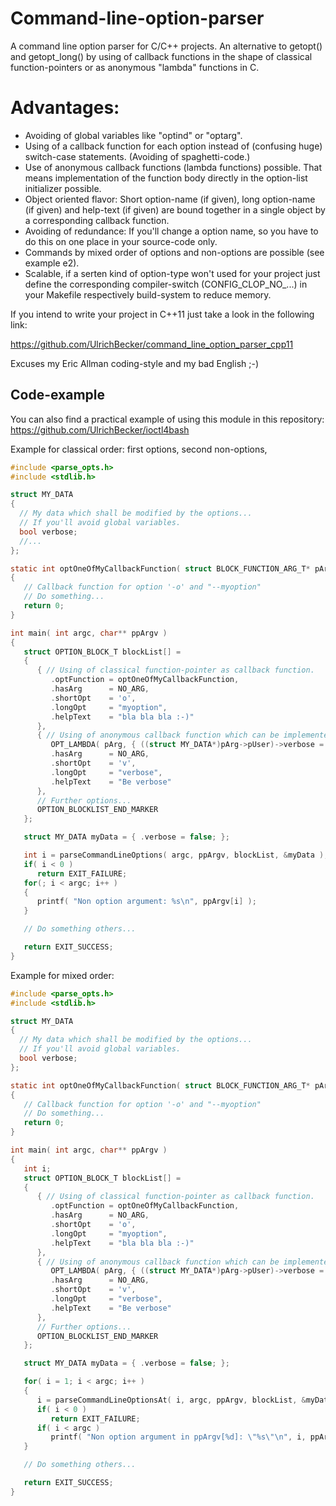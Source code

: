 # Command-line-option-parser
A command line option parser for C/C++ projects.
An alternative to getopt() and getopt_long() by using of callback functions in the shape of
classical function-pointers or as anonymous "lambda" functions in C.

# Advantages:

- Avoiding of global variables like "optind" or "optarg".
- Using of a callback function for each option instead of (confusing huge) switch-case statements. (Avoiding of spaghetti-code.)
- Use of anonymous callback functions (lambda functions) possible.
  That means implementation of the function body directly in the option-list initializer possible.
- Object oriented flavor: Short option-name (if given), long option-name (if given) and help-text (if given)
  are bound together in a single object by a corresponding callback function.
- Avoiding of redundance: If you'll change a option name, so you have to do this on one place in your source-code only.
- Commands by mixed order of options and non-options are possible (see example e2).
- Scalable, if a serten kind of option-type won't used for your project just define the corresponding compiler-switch (CONFIG_CLOP_NO_...) in your Makefile respectively build-system to reduce memory.

If you intend to write your project in C++11 just take a look in the following link:

https://github.com/UlrichBecker/command_line_option_parser_cpp11

Excuses my Eric Allman coding-style and my bad English ;-)

Code-example
------------
You can also find a practical example of using this module in this repository: 
https://github.com/UlrichBecker/ioctl4bash

Example for classical order: first options, second non-options,
```c
#include <parse_opts.h>
#include <stdlib.h>

struct MY_DATA
{
  // My data which shall be modified by the options...
  // If you'll avoid global variables.
  bool verbose;
  //...
};

static int optOneOfMyCallbackFunction( struct BLOCK_FUNCTION_ARG_T* pArg )
{
   // Callback function for option '-o' and "--myoption"
   // Do something...
   return 0;
}

int main( int argc, char** ppArgv )
{
   struct OPTION_BLOCK_T blockList[] =
   {
      { // Using of classical function-pointer as callback function.
         .optFunction = optOneOfMyCallbackFunction,
         .hasArg      = NO_ARG,
         .shortOpt    = 'o',
         .longOpt     = "myoption",
         .helpText    = "bla bla bla :-)"
      },
      { // Using of anonymous callback function which can be implemented directly in the initializer.
         OPT_LAMBDA( pArg, { ((struct MY_DATA*)pArg->pUser)->verbose = true; return 0; }),
         .hasArg      = NO_ARG,
         .shortOpt    = 'v',
         .longOpt     = "verbose",
         .helpText    = "Be verbose"
      },
      // Further options...
      OPTION_BLOCKLIST_END_MARKER
   };

   struct MY_DATA myData = { .verbose = false; };

   int i = parseCommandLineOptions( argc, ppArgv, blockList, &myData );
   if( i < 0 )
      return EXIT_FAILURE;
   for(; i < argc; i++ )
   {
      printf( "Non option argument: %s\n", ppArgv[i] );
   }

   // Do something others...

   return EXIT_SUCCESS;
}
```

Example for mixed order:

```c
#include <parse_opts.h>
#include <stdlib.h>

struct MY_DATA
{
  // My data which shall be modified by the options...
  // If you'll avoid global variables.
  bool verbose;
};

static int optOneOfMyCallbackFunction( struct BLOCK_FUNCTION_ARG_T* pArg )
{
   // Callback function for option '-o' and "--myoption"
   // Do something...
   return 0;
}

int main( int argc, char** ppArgv )
{
   int i;
   struct OPTION_BLOCK_T blockList[] =
   {
      { // Using of classical function-pointer as callback function.
         .optFunction = optOneOfMyCallbackFunction,
         .hasArg      = NO_ARG,
         .shortOpt    = 'o',
         .longOpt     = "myoption",
         .helpText    = "bla bla bla :-)"
      },
      { // Using of anonymous callback function which can be implemented directly in the initializer.
         OPT_LAMBDA( pArg, { ((struct MY_DATA*)pArg->pUser)->verbose = true; return 0; }),
         .hasArg      = NO_ARG,
         .shortOpt    = 'v',
         .longOpt     = "verbose",
         .helpText    = "Be verbose"
      },
      // Further options...
      OPTION_BLOCKLIST_END_MARKER
   };

   struct MY_DATA myData = { .verbose = false; };

   for( i = 1; i < argc; i++ )
   {
      i = parseCommandLineOptionsAt( i, argc, ppArgv, blockList, &myData );
      if( i < 0 )
         return EXIT_FAILURE;
      if( i < argc )
         printf( "Non option argument in ppArgv[%d]: \"%s\"\n", i, ppArgv[i] );
   }

   // Do something others...

   return EXIT_SUCCESS;
}
```
